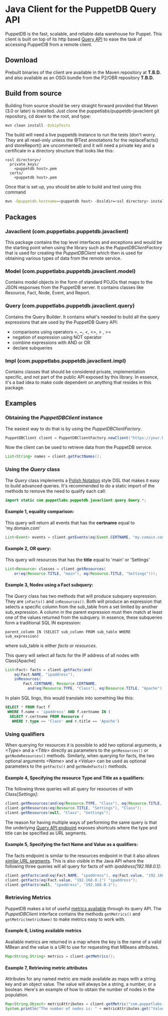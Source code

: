 # Java Client for the PuppetDB Query API

PuppetDB is the fast, scalable, and reliable data warehouse for Puppet. This client is
built on top of its http based [Query API](http://docs.puppetlabs.com/puppetdb/1.3/api/query/v2/query.html)
to ease the task of accessing PuppetDB from a remote client.

## Download
Prebuilt binaries of the client are available in the Maven repository at **T.B.D.** and
also available as an OSGi bundle from the P2/OBR repository **T.B.D.**

## Build from source
Building from source should be very straight forward provided that Maven (3.0
or later) is installed. Just clone the puppetlabs/puppetdb-javaclient git repository,
cd down to the root, and type:
```bash
mvn clean install -DskipTests
```
The build will need a live puppetdb instance to run the tests (don't worry. They are all
read-only unless the @Test annotations for the replaceFacts() and storeReport() are
uncommented) and it will need a private key and a certificate in a directory structure
that looks like this:
```
<ssl directory>/
  private_keys/
    <puppetdb host>.pem
  certs/
    <puppetdb host>.pem
```
Once that is set up, you should be able to build and test using this command
```bash
mvn -Dpuppetdb.hostname=<puppetdb host> -Dssldir=<ssl directory> install
```

## Packages

### Javaclient (com.puppetlabs.puppetdb.javaclient)
This package contains the top level interfaces and exceptions and would be the starting
point when using the library such as the _PuppetDBClientFactory_ that is used
for creating the _PuppetDBClient_ which then is used for obtaining various types of
data from the remote service.

### Model (com.puppetlabs.puppetdb.javaclient.model)
Contains model objects in the form of standard POJOs that maps to the JSON responses from
the PuppetDB server. It contains classes like Resource, Fact, Node, Event, and Report.

### Query  (com.puppetlabs.puppetdb.javaclient.query)
Contains the Query Builder. It contains what's needed to build all the query expressions
that are used by the PuppetDB Query API:

- comparisons using operators =, ~, &lt;, &lt;=, &gt; , &gt;=
- negation of expression using NOT operator
- combine expressions with AND or OR
- declare subqueries

### Impl (com.puppetlabs.puppetdb.javaclient.impl)
Contains classes that should be considered private, implementation specific, and not part
of the public API exposed by this library. In essence, it's a bad idea to make code dependent
on anything that resides in this package.


## Examples
### Obtaining the _PuppetDBClient_ instance
The easiest way to do that is by using the _PuppetDBClientFactory_.

```java
PuppetDBClient client = PuppetDBClientFactory.newClient("https://your.host:8081/"); 
```
Now the client can be used to retrieve data from the PuppetDB service.

```java
List<String> names = client.getFactNames();
```
### Using the _Query_ class
The _Query_ class implements a [Polish Notation](http://en.wikipedia.org/wiki/Polish_notation) style DSL that makes it easy to build advanced queries. It's recommended to do a static import of the methods to remove the need to qualify each call:
```java
import static com.puppetlabs.puppetdb.javaclient.query.Query.*;
```
#### Example 1, equality comparison:
This query will return all events that has the __certname__ equal to 'my.domain.com'
```java
List<Event> events = client.getEvents(eq(Event.CERTNAME, "my.comain.com"));
```
#### Example 2, OR query:
This query will resources that has the __title__ equal to 'main' or 'Settings'
```java
List<Resource> classes = client.getResources(
    or(eq(Resource.TITLE, "main"), eq(Resource.TITLE, "Settings")));
```
#### Example 3, Nodes using a Fact subquery:
The _Query_ class has two methods that will produce subquery expression. They are <code>inFacts()</code> and <code>inResources()</code>. Both will produce an expression that selects a specific column from the sub_table from a set limited by another sub_expression. A column in the parent expression must then match at least one of the values returned from the subquery. In essence, these subqueries form a traditional SQL IN expression:
```
parent_column IN (SELECT sub_column FROM sub_table WHERE sub_expression)
```
where sub_table is either _facts_ or _resources_.

This query will select all facts for the IP address of all nodes with Class[Apache]
```java
List<Fact> facts = client.getFacts(and(
    eq(Fact.NAME, "ipaddress"),
    inResources(
		Fact.CERTNAME, Resource.CERTNAME,
		  and(eq(Resource.TYPE, "Class"), eq(Resource.TITLE, "Apache")))));
```
In plain SQL lingo, this would translate into something like this:
```sql
SELECT * FROM Fact f
 WHERE f.name = 'ipaddress' AND f.certname IN (
  SELECT r.certname FROM Resource r
   WHERE r.type == 'Class' and r.title == 'Apache')
```
### Using qualifiers
When querying for resources it is possible to add two optional arguments, a _&lt;Type&gt;_ and a _&lt;Title&gt;_ directly as parameters to the <code>getResources()</code> or <code>getNodeResources()</code> methods. Similarly, when querying for facts, the two optional arguments _&lt;Name&gt;_ and a _&lt;Value&gt;_ can be used as optional parameters to the <code>getFacts()</code> and <code>getNodeFacts()</code> methods.

#### Example 4, Specifying the resource Type and Title as a qualifiers:
The following three queries will all query for resources of with _Class[Settings]_:
```java
client.getResources(and(eq(Resource.TYPE, "Class"), eq(Resource.TITLE, "Settings")));
client.getResources(eq(Resource.TITLE, "Settings"), "Class");
client.getResources(null, "Class", "Settings");
```
The reason for having multiple ways of performing the same query is that the underlying
[Query API endpoint](http://docs.puppetlabs.com/puppetdb/1.3/api/query/v2/resources.html) exposes shortcuts where the type and title can be specified as URL segments.
#### Example 5, Specifying the fact Name and Value as a qualifiers:
The facts endpoint is similar to the resources endpoint in that it also allows [similar URL segments](http://docs.puppetlabs.com/puppetdb/1.3/api/query/v2/facts.html). This is also visible in the Java API where the following three queries will all query for facts of with _ipaddress[192.168.0.1]_:
```java
client.getFacts(and(eq(Fact.NAME, "ipaddress"), eq(Fact.value, "192.168.0.1")));
client.getFacts(eq(Fact.value, "192.168.0.1") "ipaddress");
client.getFacts(null, "ipaddress", "192.168.0.1");
```
### Retrieving Metrics
PuppetDB makes a lot of useful [metrics available](http://docs.puppetlabs.com/puppetdb/1.3/api/query/v2/metrics.html) through its query API.
The _PuppetDBClient_ interface contains the methods <code>getMetrics()</code> and <code>getMetric(metricName)</code> to make metrics easy to work with.
#### Example 6, Listing available metrics
Available metrics are returned in a map where the key is the name of a valid MBean
and the value is a URI to use for requesting that MBeans attributes.
```java
Map<String,String> metrics = client.getMetrics();
```
#### Example 7, Retrieving metric attributes
Attributes for any named metric are made available as maps with a string key and an object
value. The value will always be a string, a number, or a boolean. Here's an example of how
to obtain the number of nodes in the population.
```java
Map<String,Object> metricAttributes = client.getMetric("com.puppetlabs.puppetdb.query.population:type=default,name=num-nodes");
System.println("The number of nodes is: " + metricAttributes.get("Value"));
```

